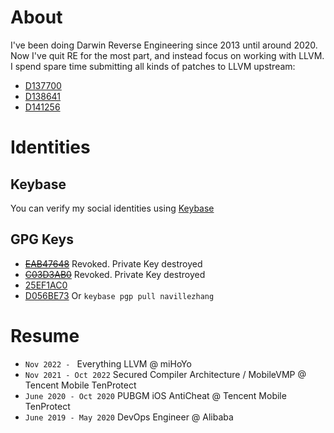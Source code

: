 # About
I've been doing Darwin Reverse Engineering since 2013 until around 2020. Now I've quit RE for the most part, and instead focus on working with LLVM.
I spend spare time submitting all kinds of patches to LLVM upstream:
- [D137700](https://reviews.llvm.org/D137700)
- [D138641](https://reviews.llvm.org/D138641)
- [D141256](https://reviews.llvm.org/D141256)

# Identities
## Keybase
You can verify my social identities using [Keybase](https://keybase.io/navillezhang)
## GPG Keys
- ~~[EAB47648](https://keys.openpgp.org/vks/v1/by-fingerprint/2DD3AF5EF257577165BD3F09BCDB9630EAB47648)~~ Revoked. Private Key destroyed
- ~~[C03D3AB0](https://keys.openpgp.org/vks/v1/by-fingerprint/0893EC6A29D3D844E4E0C16D2380D692C03D3AB0)~~ Revoked. Private Key destroyed
- [25EF1AC0](https://raw.githubusercontent.com/Naville/Naville/master/25EF1AC0CAF7C8CA01E4E1C4BD3CCE5D409CDF9A.asc)
- [D056BE73](https://raw.githubusercontent.com/Naville/Naville/master/D056BE730C6DA3B9C2C2EA5E85FA1BF17C7EE4FB.asc)
Or ``keybase pgp pull navillezhang``

# Resume
- ``Nov 2022 - `` Everything LLVM @ miHoYo
- ``Nov 2021 - Oct 2022`` Secured Compiler Architecture / MobileVMP @ Tencent Mobile TenProtect
- ``June 2020 - Oct 2020`` PUBGM iOS AntiCheat @ Tencent Mobile TenProtect
- ``June 2019 - May 2020`` DevOps Engineer @ Alibaba